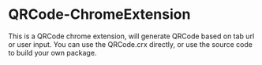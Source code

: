 # QRCode-ChromeExtension
This is a QRCode chrome extension, will generate QRCode based on tab url or user input.
You can use the QRCode.crx directly, or use the source code to build your own package.

